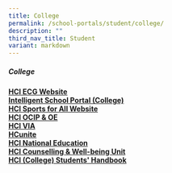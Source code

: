 ```yaml
---
title: College
permalink: /school-portals/student/college/
description: ""
third_nav_title: Student
variant: markdown
---
```

##### College

**[HCI ECG Website](https://sites.google.com/hci.edu.sg/hciecg)**<br>
**[Intelligent School Portal (College)](https://isp.hci.edu.sg/)**<br>
**[HCI Sports for All Website](http://www.facebook.com/HCISports4All)**<br>
**[HCI OCIP &amp; OE](https://sites.google.com/hci.edu.sg/oeocip)**<br>
**[HCI VIA](https://sites.google.com/student.hci.edu.sg/cipcouncil/home?pli=1&amp;authuser=0)** <br>
**[HCunite](http://hcunite.com/)**<br>
**[HCI National Education](https://sites.google.com/student.hci.edu.sg/hcinationaleducation/)** <br>
**[HCI Counselling &amp; Well-being Unit](https://sites.google.com/hci.edu.sg/hciwell-beingunit/home)** <br>
**[HCI (College) Students' Handbook](https://sites.google.com/hci.edu.sg/college-ehandbook/home)**